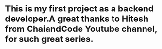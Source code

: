 # This is my first project as a backend developer.A great thanks to Hitesh from ChaiandCode Youtube channel, for such great series.